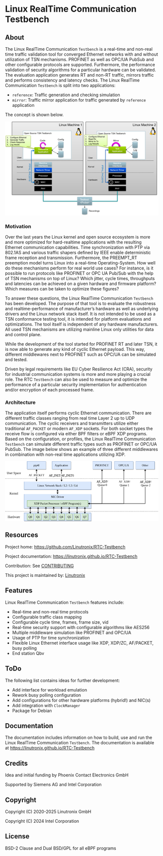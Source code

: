 # Linux RealTime Communication Testbench

## About

The Linux RealTime Communication `Testbench` is a real-time and non-real time traffic validation
tool for converged Ethernet networks with and without utilization of TSN mechanisms. PROFINET as
well as OPC/UA PubSub and other configurable protocols are supported. Furthermore, the performance
validation of security algorithms for a particular hardware can be validated. The evaluation
application generates RT and non-RT traffic, mirrors traffic and performs consistency and latency
checks. The Linux RealTime Communication `Testbench` is split into two applications:

- `reference`: Traffic generation and checking simulation
- `mirror`: Traffic mirror application for traffic generated by `reference`
  application

The concept is shown below.

<img src="Documentation/images/overview.png" width="600" alt="Linux RealTime Communication Testbench" />

### Motivation

Over the last years the Linux kernel and open source ecosystem is more and more optimized for
hard-realtime applications with the resulting Ethernet communication capabilities. Time
synchronization with PTP via 802.1AS and various traffic shapers defined by IEEE enable
deterministic frame reception and transmission. Furthermore, the PREEMPT_RT preemption model turns
Linux into a real-time Operating-System. How well do these mechanisms perform for real world use
cases? For instance, is it possible to run protocols like PROFINET or OPC UA Pub/Sub with the help
of TSN mechanisms on top of Linux? Which jitter, cycle times, throughputs and latencies can be
achieved on a given hardware and firmware platform? Which measures can be taken to optimize these
figures?

To answer these questions, the Linux RealTime Communication `Testbench` has been developed. The
purpose of that tool is to evaluate the robustness and realtime-performance of manufacturer’s
hardware as well as underlying drivers and the Linux network stack itself. It is not intended to be
used as a TSN conformance testing tool, it is intended for platform evaluations and
optimizations. The tool itself is independent of any hardware manufacturers. All used TSN mechanisms
are utilizing mainline Linux only utilities for data and control plane.

While the development of the tool started for PROFINET RT and later TSN, it is now able to generate
any kind of cyclic Ethernet payload. This way, different middlewares next to PROFINET such as OPC/UA
can be simulated and tested.

Driven by legal requirements like EU Cyber Resilience Act (CRA), security for industrial
communication systems is more and more playing a crucial role. The RTC `Testbench` can also be used
to measure and optimize the performance of a particular security implementation for authentication
and/or encryption of each processed frame.

### Architecture

The application itself performs cyclic Ethernet communication. There are
different traffic classes ranging from real time Layer 2 up to UDP
communication. The cyclic receivers and transmitters utilize either traditional
`AF_PACKET` or modern `AF_XDP` sockets. For both socket types the receive
flow is configured via either BPF filters or eBPF XDP programs. Based on the
configuration, or profiles, the Linux RealTime Communication `Testbench` can simulate different
traffic types such as PROFINET or OPC/UA PubSub. The image below shows an
example of three different middlewares in combination with non-real time
applications utilizing XDP.

<img src="Documentation/images/ref_test_app_architecture_xdp.png" width="600" alt="Linux RealTime Communication Testbench XDP Architecture" />

## Resources

Project home: https://github.com/Linutronix/RTC-Testbench

Project documentation: https://linutronix.github.io/RTC-Testbench

Contribution: See [CONTRIBUTING](https://github.com/Linutronix/RTC-Testbench/blob/main/CONTRIBUTING.md)

This project is maintained by: [Linutronix](https://www.linutronix.de/)

## Features

Linux RealTime Communication `Testbench` features include:

- Real-time and non-real time protocols
- Configurable traffic class mapping
- Configurable cycle time, frames, frame size, vid
- Real-time security support with configurable algorithms like AES256
- Multiple middleware simulation like PROFINET and OPC/UA
- Usage of PTP for time synchronization
- Flexible Linux Ethernet interface usage like XDP, XDP/ZC, AF/PACKET, busy polling
- End station Qbv

## ToDo

The following list contains ideas for further development:

- Add interface for workload emulation
- Rework busy polling configuration
- Add configurations for other hardware platforms (hybrid!) and NIC(s)
- Add integration with `ClockManager`
- Package for Debian

## Documentation

The documentation includes information on how to build, use and run the Linux
RealTime Communication `Testbench`. The documentation is available at
https://linutronix.github.io/RTC-Testbench

## Credits

Idea and initial funding by Phoenix Contact Electronics GmbH

Supported by Siemens AG and Intel Corporation

## Copyright

Copyright (C) 2020-2025 Linutronix GmbH

Copyright (C) 2024 Intel Corporation

## License

BSD-2 Clause and Dual BSD/GPL for all eBPF programs
